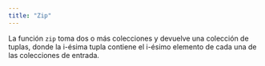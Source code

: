 ```yaml
---
title: "Zip"
---
```


La función `zip` toma dos o más colecciones y devuelve una colección de tuplas, donde la i-ésima tupla contiene el i-ésimo elemento de cada una de las colecciones de entrada.
